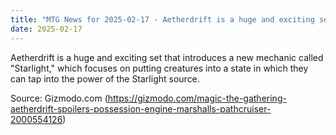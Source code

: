 ```yaml
---
title: "MTG News for 2025-02-17 - Aetherdrift is a huge and exciting set that introd..."
date: 2025-02-17
---
```


Aetherdrift is a huge and exciting set that introduces a new mechanic called "Starlight," which focuses on putting creatures into a state in which they can tap into the power of the Starlight source.

Source: Gizmodo.com (https://gizmodo.com/magic-the-gathering-aetherdrift-spoilers-possession-engine-marshalls-pathcruiser-2000554126)

